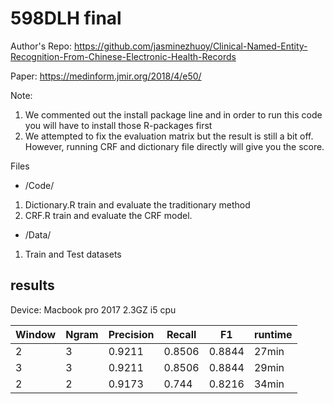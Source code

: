 # 598DLH final

Author's Repo: https://github.com/jasminezhuoy/Clinical-Named-Entity-Recognition-From-Chinese-Electronic-Health-Records <p>
Paper: https://medinform.jmir.org/2018/4/e50/

Note:
1. We commented out the install package line and in order to run this code you will have to install those R-packages first
2. We attempted to fix the evaluation matrix but the result is still a bit off. However, running CRF and dictionary file directly will give you the score.

  
  Files
  - /Code/
  1. Dictionary.R train and evaluate the traditionary method
  2. CRF.R train and evaluate the CRF model.
  
  - /Data/
  1. Train and Test datasets

  

 ## results
 Device: Macbook pro 2017 2.3GZ i5 cpu
  
|Window|Ngram|Precision|Recall|   F1   |  runtime |
|------|-----|---------|------|--------|----------|
| 2    | 3   | 0.9211  |0.8506| 0.8844 |  27min   |
| 3    | 3   | 0.9211  |0.8506| 0.8844 |  29min   |
| 2    | 2   | 0.9173  |0.744 | 0.8216 |  34min   |
